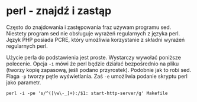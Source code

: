 # perl - znajdź i zastąp

Często do znajdowania i zastępowania fraz używam programu sed. Niestety program sed nie obsługuje wyrażeń regularnych z języka perl. Język PHP posiada PCRE, który umożliwia korzystanie z składni wyrażeń regularnych perl.

Użycie perla do podstawienia jest proste. Wystarczy wywołać poniższe polecenie. Opcja `-i` mówi że perl będzie działać bezpośrednio na pliku (tworzy kopię zapasową, jeśli podano przyrostek). Podobnie jak to robi sed. Flaga `-p` tworzy pętle wyświetlania. Zaś `-e` umożliwia podanie skryptu perl jako parametr.

```
perl -i -pe 's/^([\w\-_]+):/$1: start-http-server/g' Makefile
```
